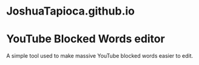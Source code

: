 # JoshuaTapioca.github.io

# YouTube Blocked Words editor
A simple tool used to make massive YouTube blocked words easier to edit. 
